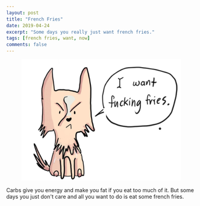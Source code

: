 ```yaml
---
layout: post
title: "French Fries"
date: 2019-04-24
excerpt: "Some days you really just want french fries."
tags: [french fries, want, now]
comments: false
---
```


<figure>
	<img src="/assets/img/fries.jpg">
</figure>

Carbs give you energy and make you fat if you eat too much of it. But some days you just don't care and all you want to do is eat some french fries.
